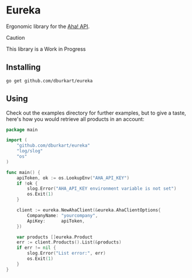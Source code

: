 # Eureka

Ergonomic library for the [Aha! API](https://www.aha.io/api).

> [!CAUTION]
> This library is a Work in Progress

## Installing

```shell
go get github.com/dburkart/eureka
```

## Using

Check out the examples directory for further examples, but to give a taste, here's how you would retrieve all products in an account:

```go
package main

import (
	"github.com/dburkart/eureka"
	"log/slog"
	"os"
)

func main() {
	apiToken, ok := os.LookupEnv("AHA_API_KEY")
	if !ok {
		slog.Error("AHA_API_KEY environment variable is not set")
		os.Exit(1)
	}

	client := eureka.NewAhaClient(&eureka.AhaClientOptions{
		CompanyName: "yourcompany",
		ApiKey:      apiToken,
	})

	var products []eureka.Product
	err := client.Products().List(&products)
	if err != nil {
		slog.Error("List error:", err)
		os.Exit(1)
	}
}

```